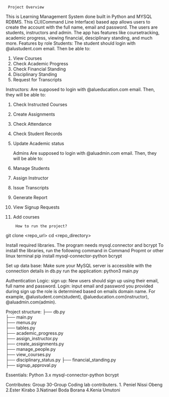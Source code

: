      Project Overview
   This is Learning Management System done built in Python and MYSQL RDBMS. This CLI(Command Line Interface) based app allows users to create the account with the full name, email and password. The users are students, instructors and admin. The app has features like coursetracking, academic progress, viewing financial, desciplinary standing, and much more.
       Features by role
       Students:
The student should login with @alustudent.com email. Then be able to:
1. View Courses
2. Check Academic Progress
3. Check Financial Standing
4. Disciplinary Standing
5. Request for Transcripts
  
  
  Instructors:
Are supposed to login with @alueducation.com email. Then, they will be able to:
1. Check Instructed Courses
2. Create Assignments
3. Check Attendance
4. Check Student Records
5. Update Academic status
    
    
    Admins
Are supposed to login with @aluadmin.com email.
Then, they will be able to:
1. Manage Students
2. Assign Instructor
3. Issue Transcripts
4. Generate Report
5. View Signup Requests
6. Add courses
       
       
        How to run the project?
git clone <repo_url>
cd <repo_directory>


Install required libraries. The program needs mysql.connector and bcrypt
 To install the libraries, run the following command in Command Propmt or other linux terminal
        pip install mysql-connector-python bcrypt


Set up data base:
  Make sure your MySQL server is accessible with the connection details in db.py 
  run the application:
     python3 main.py


Authentication Logic:
   sign up:
   New users should sign up using their email, full name and password.
   Login:
      input email and password you provided during sign up
      the role is determined based on emails domain name. For example, @alustudent.com(student), @alueducation.com(instructor), @aluadmin.com(admin).



Project structure:
├── db.py                      
├── main.py                   
├── menus.py                  
├── tables.py                 
├── academic_progress.py      
├── assign_instructor.py      
├── create_assignments.py                
├── manage_people.py              
├── view_courses.py           
├── disciplinary_status.py 
├── financial_standing.py     
├── signup_approval.py        



Essentials:
  Python 3.x
  mysql-connector-python
  bcrypt



Contributes:
    Group 30-Group Coding lab contributers.
    1. Peniel Nissi Obeng
    2.Ester Kirabo
    3.Natinael Boda Borana
    4.Kenia Umutoni